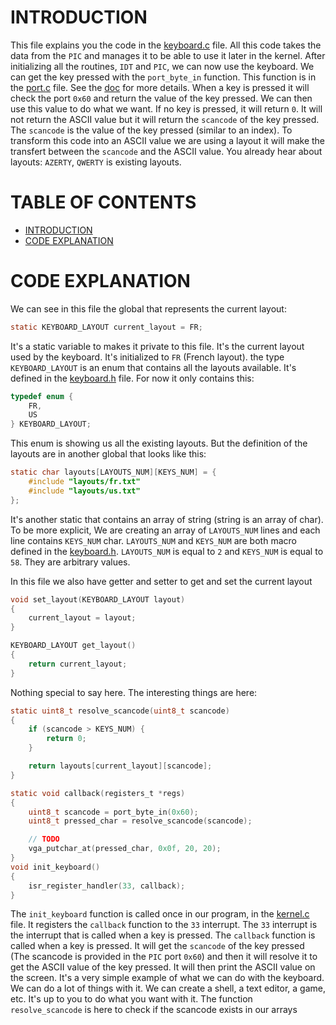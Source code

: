 # INTRODUCTION <a name="introduction"></a>

This file explains you the code in the [keyboard.c](../../../src/drivers/keyboard.c) file.
All this code takes the data from the `PIC` and manages it to be able to use it later in the kernel.
After initializing all the routines, `IDT` and `PIC`, we can now use the keyboard. We can get the key pressed with the `port_byte_in` function. This function is in the [port.c](../../../src/interrupts/port.c) file. See the [doc](port.md) for more details. When a key is pressed it will check the port `0x60` and return the value of the key pressed. We can then use this value to do what we want. If no key is pressed, it will return `0`.
It will not return the ASCII value but it will return the `scancode` of the key pressed. The `scancode` is the value of the key pressed (similar to an index). To transform this code into an ASCII value we are using a layout it will make the transfert between the `scancode` and the ASCII value. You already hear about layouts: `AZERTY`, `QWERTY` is existing layouts.

# TABLE OF CONTENTS

- [INTRODUCTION](#introduction)
- [CODE EXPLANATION](#code-explanation)

# CODE EXPLANATION <a name="code-explanation"></a>

We can see in this file the global that represents the current layout:
```c
static KEYBOARD_LAYOUT current_layout = FR;
```
It's a static variable to makes it private to this file. It's the current layout used by the keyboard. It's initialized to `FR` (French layout). the type `KEYBOARD_LAYOUT` is an enum that contains all the layouts available. It's defined in the [keyboard.h](../../../src/drivers/keyboard/keyboard.h) file. For now it only contains this:
```c
typedef enum {
    FR,
    US
} KEYBOARD_LAYOUT;
```
This enum is showing us all the existing layouts. But the definition of the layouts are in another global that looks like this:
```c
static char layouts[LAYOUTS_NUM][KEYS_NUM] = {
    #include "layouts/fr.txt"
    #include "layouts/us.txt"
};
```
It's another static that contains an array of string (string is an array of char). To be more explicit, We are creating an array of `LAYOUTS_NUM` lines and each line contains `KEYS_NUM` char. `LAYOUTS_NUM` and `KEYS_NUM` are both macro defined in the [keyboard.h](../../../src/drivers/keyboard/keyboard.h). `LAYOUTS_NUM` is equal to `2` and `KEYS_NUM` is equal to `58`. They are arbitrary values. 

In this file we also have getter and setter to get and set the current layout
```c
void set_layout(KEYBOARD_LAYOUT layout)
{
    current_layout = layout;
}

KEYBOARD_LAYOUT get_layout()
{
    return current_layout;
}
```
Nothing special to say here.
The interesting things are here:
```c
static uint8_t resolve_scancode(uint8_t scancode)
{
    if (scancode > KEYS_NUM) {
        return 0;
    }

    return layouts[current_layout][scancode];
}

static void callback(registers_t *regs)
{
    uint8_t scancode = port_byte_in(0x60);
    uint8_t pressed_char = resolve_scancode(scancode);

    // TODO
    vga_putchar_at(pressed_char, 0x0f, 20, 20);
}
void init_keyboard()
{
    isr_register_handler(33, callback);
}
```
The `init_keyboard` function is called once in our program, in the [kernel.c](../../../src/kernel.c) file. It registers the `callback` function to the `33` interrupt. The `33` interrupt is the interrupt that is called when a key is pressed. The `callback` function is called when a key is pressed. It will get the `scancode` of the key pressed (The scancode is provided in the `PIC` port `0x60`) and then it will resolve it to get the ASCII value of the key pressed. It will then print the ASCII value on the screen. It's a very simple example of what we can do with the keyboard. We can do a lot of things with it. We can create a shell, a text editor, a game, etc. It's up to you to do what you want with it. The function `resolve_scancode` is here to check if the scancode exists in our arrays
